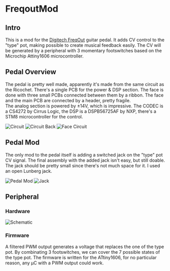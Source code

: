 # FreqoutMod

## Intro

This is a mod for the [Digitech FreqOut](https://digitech.com/dp/freqout/) guitar pedal. It adds CV control to the "type" pot, making possible to create musical feedback easily. The CV will be generated by a peripheral with 3 momentary footswitches based on the Microchip Attiny1606 microcontroller.

## Pedal Overview

The pedal is pretty well made, apparently it's made from the same circuit as the Ricochet. There's a single PCB for the power & DSP section. The face is done with three small PCBs connected between them by a ribbon. The face and the main PCB are connected by a header, pretty fragile.  
The analog section is powered by ±14V, which is impressive. The CODEC is a CS4272 by Cirrus Logic, the DSP is a DSPB56725AF by NXP, there's a STM8 microcontroller for the control.

![Circuit](/img/circuit.jpg)
![Circuit Back](/img/circuitback.jpg)
![Face Circuit](/img/face.jpg)

## Pedal Mod

The only mod to the pedal itself is adding a switched jack on the "type" pot CV signal. The final assembly with the added jack isn't easy, but still doable. The jack should be pretty small since there's not much space for it. I used an open Lunberg jack.

![Pedal Mod](/img/facemod.jpg)
![Jack](/img/jack.jpg)

## Peripheral

### Hardware

![Schematic](/img/schem.png)

### Firmware

A filtered PWM output generates a voltage that replaces the one of the type pot. By combinating 3 footswitches, we can cover the 7 possible states of the type pot. The firmware is written for the ATtiny1606, for no particular reason, any µC with a PWM output could work. 
